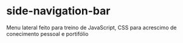 # side-navigation-bar

Menu lateral feito para treino de JavaScript, CSS para acrescimo de conecimento pessoal e portifólio
